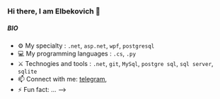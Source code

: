 ### Hi there, I am Elbekovich 👋
##### BIO

- ⚙️ My specialty : `.net`, `asp.net`, `wpf`, `postgresql`
- 💻 My programming languages : `.cs`, `.py`
- ⚔️ Technogies and tools : `.net`, `git`, `MySql`, `postgre sql`, `sql server`, `sqlite`
- 📫 Connect with me: [telegram](https://t.me/jumakulov_ozodbek), 
- ⚡ Fun fact: ...
-->

<!--
**Elbekovich/Elbekovich** is a ✨ _special_ ✨ repository because its `README.md` (this file) appears on your GitHub profile.

Here are some ideas to get you started:

- 🏢 I'm currently working at **Najot ta'lim**
- 🌍 I'm mostly active within the **Dotnet Community Uzbekistan**
- 🌱 Learning all about **Open Source**
